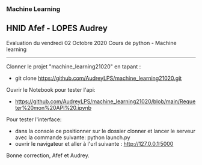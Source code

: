 ### Machine Learning
## HNID Afef - LOPES Audrey

Evaluation du vendredi 02 Octobre 2020 Cours de python - Machine learning
____________________________________________________________________________

Clonner le projet "machine_learning21020" en tapant :
- git clone https://github.com/AudreyLPS/machine_learning21020.git

Ouvrir le Notebook pour tester l'api: 
- https://github.com/AudreyLPS/machine_learning21020/blob/main/Requeter%20mon%20API%20.ipynb

Pour tester l'interface: 
- dans la console ce positionner sur le dossier clonner et lancer le serveur avec la commande suivante: python launch.py
- ouvrir le navigateur et aller à l'url suivante : http://127.0.0.1:5000

Bonne correction, 
Afef et Audrey. 
